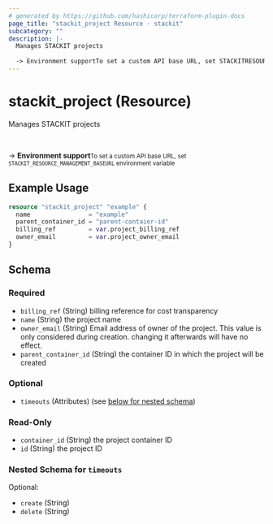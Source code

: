 ```yaml
---
# generated by https://github.com/hashicorp/terraform-plugin-docs
page_title: "stackit_project Resource - stackit"
subcategory: ""
description: |-
  Manages STACKIT projects
  
  -> Environment supportTo set a custom API base URL, set STACKITRESOURCEMANAGEMENT_BASEURL environment variable
---
```


# stackit_project (Resource)

Manages STACKIT projects

<br />

-> __Environment support__<small>To set a custom API base URL, set <code>STACKIT_RESOURCE_MANAGEMENT_BASEURL</code> environment variable </small>

## Example Usage

```terraform
resource "stackit_project" "example" {
  name                = "example"
  parent_container_id = "parent-contaier-id"
  billing_ref         = var.project_billing_ref
  owner_email         = var.project_owner_email
}
```

<!-- schema generated by tfplugindocs -->
## Schema

### Required

- `billing_ref` (String) billing reference for cost transparency
- `name` (String) the project name
- `owner_email` (String) Email address of owner of the project. This value is only considered during creation. changing it afterwards will have no effect.
- `parent_container_id` (String) the container ID in which the project will be created

### Optional

- `timeouts` (Attributes) (see [below for nested schema](#nestedatt--timeouts))

### Read-Only

- `container_id` (String) the project container ID
- `id` (String) the project ID

<a id="nestedatt--timeouts"></a>
### Nested Schema for `timeouts`

Optional:

- `create` (String)
- `delete` (String)


